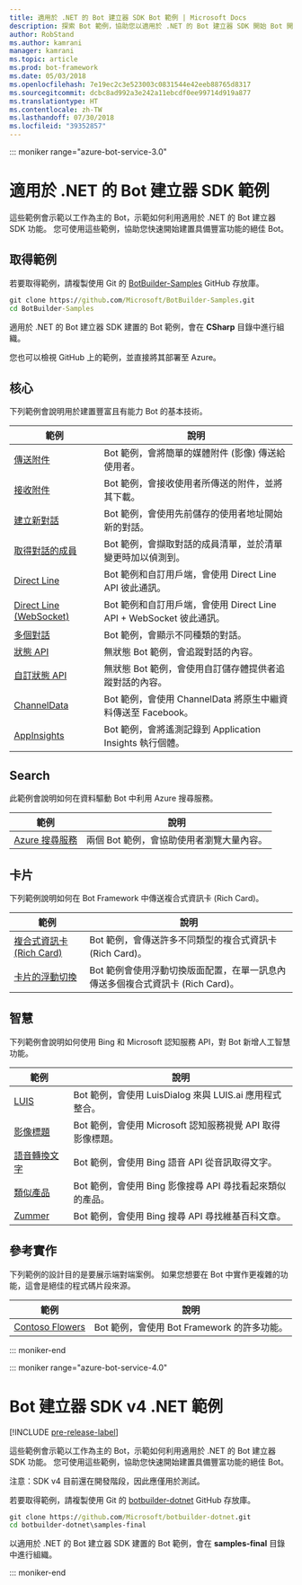 ```yaml
---
title: 適用於 .NET 的 Bot 建立器 SDK Bot 範例 | Microsoft Docs
description: 探索 Bot 範例，協助您以適用於 .NET 的 Bot 建立器 SDK 開始 Bot 開發。
author: RobStand
ms.author: kamrani
manager: kamrani
ms.topic: article
ms.prod: bot-framework
ms.date: 05/03/2018
ms.openlocfilehash: 7e19ec2c3e523003c0831544e42eeb88765d8317
ms.sourcegitcommit: dcbc8ad992a3e242a11ebcdf0ee99714d919a877
ms.translationtype: HT
ms.contentlocale: zh-TW
ms.lasthandoff: 07/30/2018
ms.locfileid: "39352857"
---
```

::: moniker range="azure-bot-service-3.0"

# <a name="bot-builder-sdk-for-net-samples"></a>適用於 .NET 的 Bot 建立器 SDK 範例

這些範例會示範以工作為主的 Bot，示範如何利用適用於 .NET 的 Bot 建立器 SDK 功能。 您可使用這些範例，協助您快速開始建置具備豐富功能的絕佳 Bot。

## <a name="get-the-samples"></a>取得範例
若要取得範例，請複製使用 Git 的 [BotBuilder-Samples](https://github.com/Microsoft/BotBuilder-Samples) GitHub 存放庫。

```cmd
git clone https://github.com/Microsoft/BotBuilder-Samples.git
cd BotBuilder-Samples
```

適用於 .NET 的 Bot 建立器 SDK 建置的 Bot 範例，會在 **CSharp** 目錄中進行組織。

您也可以檢視 GitHub 上的範例，並直接將其部署至 Azure。

## <a name="core"></a>核心
下列範例會說明用於建置豐富且有能力 Bot 的基本技術。

範例 | 說明
------------ | ------------- 
[傳送附件](https://github.com/Microsoft/BotBuilder-Samples/tree/master/CSharp/core-SendAttachment) | Bot 範例，會將簡單的媒體附件 (影像) 傳送給使用者。 
[接收附件](https://github.com/Microsoft/BotBuilder-Samples/tree/master/CSharp/core-ReceiveAttachment) | Bot 範例，會接收使用者所傳送的附件，並將其下載。 
[建立新對話](https://github.com/Microsoft/BotBuilder-Samples/tree/master/CSharp/core-CreateNewConversation)  | Bot 範例，會使用先前儲存的使用者地址開始新的對話。
[取得對話的成員](https://github.com/Microsoft/BotBuilder-Samples/tree/master/CSharp/core-GetConversationMembers) | Bot 範例，會擷取對話的成員清單，並於清單變更時加以偵測到。 
[Direct Line](https://github.com/Microsoft/BotBuilder-Samples/tree/master/CSharp/core-DirectLine) | Bot 範例和自訂用戶端，會使用 Direct Line API 彼此通訊。 
[Direct Line (WebSocket)](https://github.com/Microsoft/BotBuilder-Samples/tree/master/CSharp/core-DirectLineWebSockets) | Bot 範例和自訂用戶端，會使用 Direct Line API + WebSocket 彼此通訊。 
[多個對話](https://github.com/Microsoft/BotBuilder-Samples/tree/master/CSharp/core-MultiDialogs) | Bot 範例，會顯示不同種類的對話。
[狀態 API](https://github.com/Microsoft/BotBuilder-Samples/tree/master/CSharp/core-State) | 無狀態 Bot 範例，會追蹤對話的內容。
[自訂狀態 API](https://github.com/Microsoft/BotBuilder-Samples/tree/master/CSharp/core-CustomState) | 無狀態 Bot 範例，會使用自訂儲存體提供者追蹤對話的內容。
[ChannelData](https://github.com/Microsoft/BotBuilder-Samples/tree/master/CSharp/core-ChannelData) | Bot 範例，會使用 ChannelData 將原生中繼資料傳送至 Facebook。
[AppInsights](https://github.com/Microsoft/BotBuilder-Samples/tree/master/CSharp/core-AppInsights) | Bot 範例，會將遙測記錄到 Application Insights 執行個體。

## <a name="search"></a>Search
此範例會說明如何在資料驅動 Bot 中利用 Azure 搜尋服務。

範例 | 說明
------------ | -------------
[Azure 搜尋服務](https://github.com/Microsoft/BotBuilder-Samples/tree/master/CSharp/demo-Search) | 兩個 Bot 範例，會協助使用者瀏覽大量內容。


## <a name="cards"></a>卡片
下列範例說明如何在 Bot Framework 中傳送複合式資訊卡 (Rich Card)。

範例 | 說明
------------ | -------------
[複合式資訊卡 (Rich Card)](https://github.com/Microsoft/BotBuilder-Samples/tree/master/CSharp/cards-RichCards) | Bot 範例，會傳送許多不同類型的複合式資訊卡 (Rich Card)。
[卡片的浮動切換](https://github.com/Microsoft/BotBuilder-Samples/tree/master/CSharp/cards-CarouselCards) | Bot 範例會使用浮動切換版面配置，在單一訊息內傳送多個複合式資訊卡 (Rich Card)。

## <a name="intelligence"></a>智慧
下列範例會說明如何使用 Bing 和 Microsoft 認知服務 API，對 Bot 新增人工智慧功能。

範例 | 說明
------------ | -------------
[LUIS](https://github.com/Microsoft/BotBuilder-Samples/tree/master/CSharp/intelligence-LUIS) | Bot 範例，會使用 LuisDialog 來與 LUIS.ai 應用程式整合。
[影像標題](https://github.com/Microsoft/BotBuilder-Samples/tree/master/CSharp/intelligence-ImageCaption) | Bot 範例，會使用 Microsoft 認知服務視覺 API 取得影像標題。
[語音轉換文字](https://github.com/Microsoft/BotBuilder-Samples/tree/master/CSharp/intelligence-SpeechToText)  | Bot 範例，會使用 Bing 語音 API 從音訊取得文字。
[類似產品](https://github.com/Microsoft/BotBuilder-Samples/tree/master/CSharp/intelligence-SimilarProducts) | Bot 範例，會使用 Bing 影像搜尋 API 尋找看起來類似的產品。 
[Zummer](https://github.com/Microsoft/BotBuilder-Samples/tree/master/CSharp/intelligence-Zummer) | Bot 範例，會使用 Bing 搜尋 API 尋找維基百科文章。

## <a name="reference-implementation"></a>參考實作
下列範例的設計目的是要展示端對端案例。 如果您想要在 Bot 中實作更複雜的功能，這會是絕佳的程式碼片段來源。


範例 | 說明
------------ | -------------
[Contoso Flowers](https://github.com/Microsoft/BotBuilder-Samples/tree/master/CSharp/demo-ContosoFlowers) | Bot 範例，會使用 Bot Framework 的許多功能。

::: moniker-end

::: moniker range="azure-bot-service-4.0"
# <a name="bot-builder-sdk-v4-net-samples"></a>Bot 建立器 SDK v4 .NET 範例
[!INCLUDE [pre-release-label](../includes/pre-release-label.md)]

這些範例會示範以工作為主的 Bot，示範如何利用適用於 .NET 的 Bot 建立器 SDK 功能。 您可使用這些範例，協助您快速開始建置具備豐富功能的絕佳 Bot。 

注意：SDK v4 目前還在開發階段，因此應僅用於測試。 

若要取得範例，請複製使用 Git 的 [botbuilder-dotnet](https://github.com/Microsoft/botbuilder-dotnet) GitHub 存放庫。
```cmd
git clone https://github.com/Microsoft/botbuilder-dotnet.git
cd botbuilder-dotnet\samples-final
```
以適用於 .NET 的 Bot 建立器 SDK 建置的 Bot 範例，會在 **samples-final** 目錄中進行組織。


::: moniker-end

